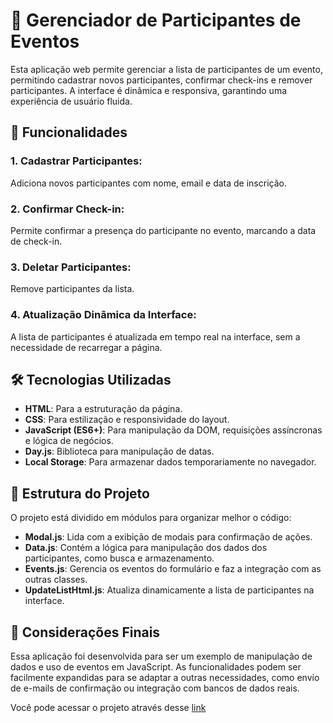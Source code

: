 # 📝 Gerenciador de Participantes de Eventos
Esta aplicação web permite gerenciar a lista de participantes de um evento, permitindo cadastrar novos participantes, confirmar check-ins e remover participantes. A interface é dinâmica e responsiva, garantindo uma experiência de usuário fluida.

## 🚀 Funcionalidades
### 1. Cadastrar Participantes: 
Adiciona novos participantes com nome, email e data de inscrição.
### 2. Confirmar Check-in: 
Permite confirmar a presença do participante no evento, marcando a data de check-in.
### 3. Deletar Participantes: 
Remove participantes da lista.
### 4. Atualização Dinâmica da Interface: 
A lista de participantes é atualizada em tempo real na interface, sem a necessidade de recarregar a página.

## 🛠️ Tecnologias Utilizadas
- **HTML**: Para a estruturação da página.
- **CSS**: Para estilização e responsividade do layout.
- **JavaScript (ES6+)**: Para manipulação da DOM, requisições assíncronas e lógica de negócios.
- **Day.js**: Biblioteca para manipulação de datas.
- **Local Storage**: Para armazenar dados temporariamente no navegador.

## 📁 Estrutura do Projeto
O projeto está dividido em módulos para organizar melhor o código:

- **Modal.js**: Lida com a exibição de modais para confirmação de ações.
- **Data.js**: Contém a lógica para manipulação dos dados dos participantes, como busca e armazenamento.
- **Events.js**: Gerencia os eventos do formulário e faz a integração com as outras classes.
- **UpdateListHtml.js**: Atualiza dinamicamente a lista de participantes na interface.

## 📜 Considerações Finais
Essa aplicação foi desenvolvida para ser um exemplo de manipulação de dados e uso de eventos em JavaScript. As funcionalidades podem ser facilmente expandidas para se adaptar a outras necessidades, como envio de e-mails de confirmação ou integração com bancos de dados reais.

Você pode acessar o projeto através desse [link](https://nlw-unite2.netlify.app/) 